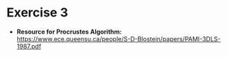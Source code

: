 # Exercise 3

* **Resource for Procrustes Algorithm:** https://www.ece.queensu.ca/people/S-D-Blostein/papers/PAMI-3DLS-1987.pdf